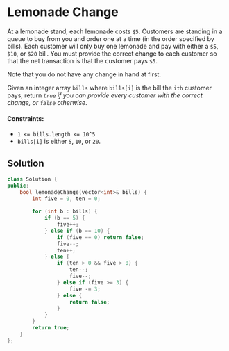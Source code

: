# Lemonade Change
At a lemonade stand, each lemonade costs `$5`. Customers are standing in a queue to buy from you and order one at a time (in the order specified by bills). Each customer will only buy one lemonade and pay with either a `$5`, `$10`, or `$20` bill. You must provide the correct change to each customer so that the net transaction is that the customer pays `$5`.

Note that you do not have any change in hand at first.

Given an integer array `bills` where `bills[i]` is the bill the `ith` customer pays, return *`true` if you can provide every customer with the correct change, or `false` otherwise*.

#### Constraints:
- `1 <= bills.length <= 10^5`
- `bills[i]` is either `5`, `10`, or `20`.

## Solution
```cpp
class Solution {
public:
    bool lemonadeChange(vector<int>& bills) {
        int five = 0, ten = 0;
        
        for (int b : bills) {
            if (b == 5) {
                five++;
            } else if (b == 10) {
                if (five == 0) return false;
                five--;
                ten++;
            } else {
                if (ten > 0 && five > 0) { 
                    ten--; 
                    five--; 
                } else if (five >= 3) { 
                    five -= 3;
                } else {
                    return false;
                }
            }
        }
        return true;
    }
};
```
